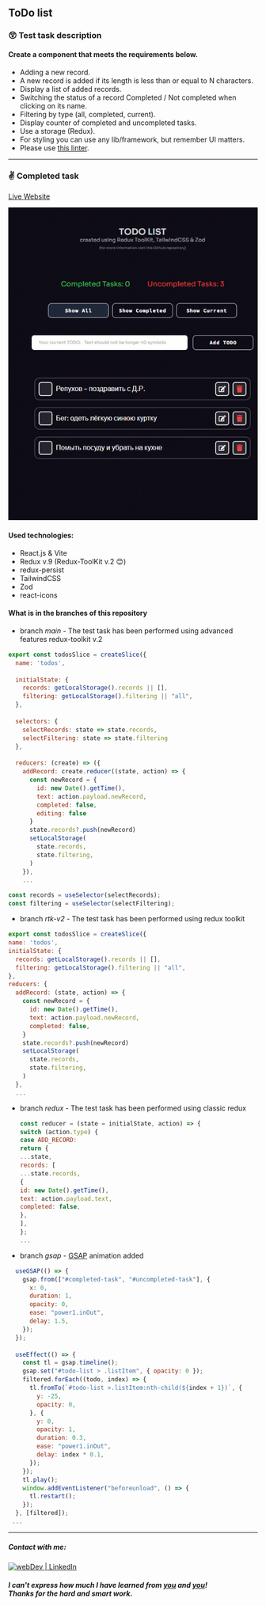 ## ToDo list

### 😲 Test task description

#### Create a component that meets the requirements below.

- Adding a new record.
- A new record is added if its length is less than or equal to N characters.
- Display a list of added records.
- Switching the status of a record Completed / Not completed when clicking on its name.
- Filtering by type (all, completed, current).
- Display counter of completed and uncompleted tasks.
- Use a storage (Redux).
- For styling you can use any lib/framework, but remember UI matters.
- Please use [this linter](https://github.com/wemake-services/wemake-frontend-styleguide).

---

### ✌️ Completed task

[Live Website](https://todo-prvolt-sxidsvit.vercel.app/)

![](demo.gif)

#### Used technologies:

- React.js & Vite
- Redux v.9 (Redux-ToolKit v.2 😊)
- redux-persist
- TailwindCSS
- Zod
- react-icons

#### What is in the branches of this repository

- branch _main_ - The test task has been performed using advanced features redux-toolkit v.2

```js
export const todosSlice = createSlice({
  name: 'todos',

  initialState: {
    records: getLocalStorage().records || [],
    filtering: getLocalStorage().filtering || "all",
  },

  selectors: {
    selectRecords: state => state.records,
    selectFiltering: state => state.filtering
  },

  reducers: (create) => ({
    addRecord: create.reducer((state, action) => {
      const newRecord = {
        id: new Date().getTime(),
        text: action.payload.newRecord,
        completed: false,
        editing: false
      }
      state.records?.push(newRecord)
      setLocalStorage(
        state.records,
        state.filtering,
      )
    }),
    ...
```

```js
const records = useSelector(selectRecords);
const filtering = useSelector(selectFiltering);
```

- branch _rtk-v2_ - The test task has been performed using redux toolkit

```js
export const todosSlice = createSlice({
name: 'todos',
initialState: {
  records: getLocalStorage().records || [],
  filtering: getLocalStorage().filtering || "all",
},
reducers: {
  addRecord: (state, action) => {
    const newRecord = {
      id: new Date().getTime(),
      text: action.payload.newRecord,
      completed: false,
    }
    state.records?.push(newRecord)
    setLocalStorage(
      state.records,
      state.filtering,
    )
  },
  ...
```

- branch _redux_ - The test task has been performed using classic redux

  ```js
  const reducer = (state = initialState, action) => {
  switch (action.type) {
  case ADD_RECORD:
  return {
  ...state,
  records: [
  ...state.records,
  {
  id: new Date().getTime(),
  text: action.payload.text,
  completed: false,
  },
  ],
  };
  ...
  ```

- branch _gsap_ - [GSAP](https://gsap.com/) animation added

```js
  useGSAP(() => {
    gsap.from(["#completed-task", "#uncompleted-task"], {
      x: 0,
      duration: 1,
      opacity: 0,
      ease: "power1.inOut",
      delay: 1.5,
    });
  });

  useEffect(() => {
    const tl = gsap.timeline();
    gsap.set("#todo-list > .listItem", { opacity: 0 });
    filtered.forEach((todo, index) => {
      tl.fromTo(`#todo-list >.listItem:nth-child(${index + 1})`, {
        y: -25,
        opacity: 0,
      }, {
        y: 0,
        opacity: 1,
        duration: 0.3,
        ease: "power1.inOut",
        delay: index * 0.1,
      });
    });
    tl.play();
    window.addEventListener("beforeunload", () => {
      tl.restart();
    });
  }, [filtered]);
 ...
```

---

##### Contact with me:

[<img alt="webDev | LinkedIn" src="https://img.shields.io/badge/linkedin-0077B5.svg?&style=for-the-badge&logo=linkedin&logoColor=white" />][linkedin]

[linkedin]: https://www.linkedin.com/in/sergiy-antonyuk/

##### I can't express how much I have learned from [you](https://www.youtube.com/channel/UCFq12kPZg4wTNPO7V_g3B-A) and [you](https://www.youtube.com/@CodingWithDawid)! <br> Thanks for the hard and smart work.

```

```

